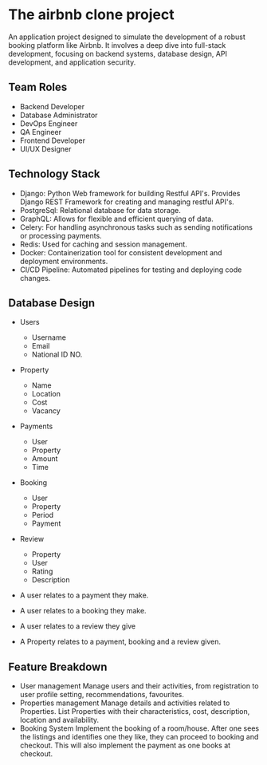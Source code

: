 # The airbnb clone project
An application project designed to simulate the development of a robust booking platform like Airbnb. It involves a deep dive into full-stack development, 
focusing on backend systems, database design, API development, and application security.

## Team Roles
- Backend Developer
- Database Administrator
- DevOps Engineer
- QA Engineer
- Frontend Developer
- UI/UX Designer

## Technology Stack
- Django: Python Web framework for building Restful API's. Provides Django REST Framework for creating and managing restful API's.
- PostgreSql: Relational database for data storage.
- GraphQL: Allows for flexible and efficient querying of data.
- Celery: For handling asynchronous tasks such as sending notifications or processing payments.
- Redis: Used for caching and session management.
- Docker: Containerization tool for consistent development and deployment environments.
- CI/CD Pipeline: Automated pipelines for testing and deploying code changes.

## Database Design
- Users
  - Username
  - Email
  - National ID NO.
- Property
  - Name
  - Location
  - Cost
  - Vacancy
- Payments
  - User
  - Property
  - Amount
  - Time
- Booking
  - User
  - Property
  - Period
  - Payment
- Review
  - Property
  - User
  - Rating
  - Description

- A user relates to a payment they make.
- A user relates to a booking they make.
- A user relates to a review they give
- A Property relates to a payment, booking and a review given.
  
## Feature Breakdown
- User management
  Manage users and their activities, from registration to user profile setting, recommendations, favourites.
- Properties management
  Manage details and activities related to Properties. 
  List Properties with their characteristics, cost, description, location and availability.
- Booking System
  Implement the booking of a room/house.
  After one sees the listings and identifies one they like, they can proceed to booking and checkout.
  This will also implement the payment as one books at checkout.

